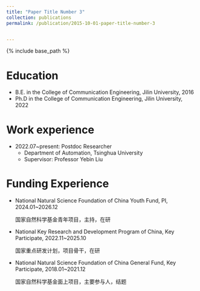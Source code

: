 ```yaml
---
title: "Paper Title Number 3"
collection: publications
permalink: /publication/2015-10-01-paper-title-number-3


---
```



{% include base_path %}

Education
======
* B.E. in the College of Communication Engineering, Jilin University, 2016
* Ph.D in the College of Communication Engineering, Jilin University, 2022

Work experience
======
* 2022.07~present: Postdoc Researcher
  * Department of Automation, Tsinghua University
  * Supervisor: Professor Yebin Liu

  
Funding Experience
======
* National Natural Science Foundation of China Youth Fund, PI, 2024.01~2026.12
  
  国家自然科学基金青年项目，主持，在研

* National Key Research and Development Program of China, Key Participate, 2022.11~2025.10

  国家重点研发计划，项目骨干，在研

* National Natural Science Foundation of China General Fund, Key Participate, 2018.01~2021.12

  国家自然科学基金面上项目，主要参与人，结题

